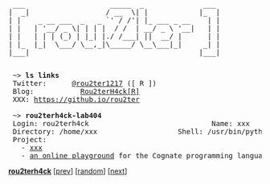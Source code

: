 <pre>
 ___                    _____  _              ___ 
|  _|                  / __  \| |            |_  |
| |    _ __ ___  _   _ `' / /'| |_ ___ _ __    | |
| |   | '__/ _ \| | | |  / /  | __/ _ \ '__|   | |
| |   | | | (_) | |_| |./ /___| ||  __/ |      | |
| |_  |_|  \___/ \__,_|\_____/ \__\___|_|     _| |
|___|                                        |___|
                                                  
</pre>

<pre>
 ~> <strong>ls links</strong>
 Twitter:      <a rel=me href="https://x.com/rou2ter1217">@rou2ter1217</a> ([ R ])
 Blog:           <a href="https://rou2ter-1217.github.io/">Rou2terH4ck[R]</a>
 XXX: <a href="https://github.io/rou2ter">https://github.io/rou2ter</a>

 ~> <strong>rou2terh4ck-lab404</strong>
 Login: rou2terh4ck                             Name: xxx
 Directory: /home/xxx                   Shell: /usr/bin/python
 Project:
   - <a href="https://github.com/xxx">xxx</a>
   - <a href="https://github.com/xxx">an online playground</a> for the Cognate programming language
</pre>

[**rou2terh4ck**](https://rou2ter-1217.github.io/)
[[prev](https://github.io/rou2ter)]  [[random](https://rou2ter-1217.github.io/)]  [[next](https://x.com/rou2ter1217)]

<!-- is my profile readme not mobile-friendly? I'd love to improve. let me know your suggestions -->
